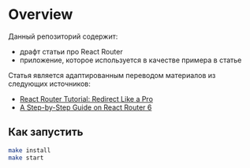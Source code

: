 # Overview

Данный репозиторий содержит: 
- драфт статьи про React Router
- приложение, которое используется в качестве примера в статье

Статья является адаптированным переводом материалов из следующих источников:
- [React Router Tutorial: Redirect Like a Pro](https://www.toptal.com/react/react-router-tutorial)
- [A Step-by-Step Guide on React Router 6](https://betterprogramming.pub/a-step-by-step-guide-on-react-router-6-8964c10af364)
## Как запустить 
```bash
make install
make start
```
